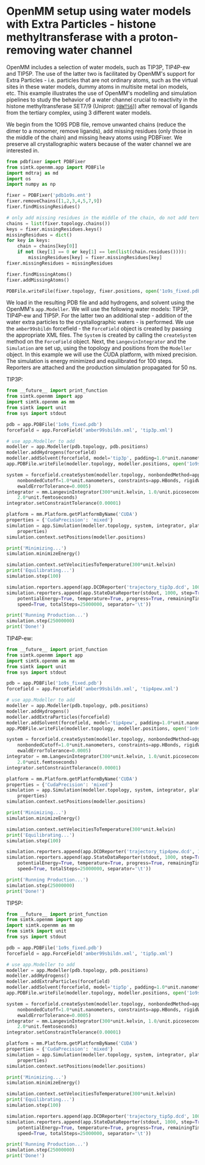 # OpenMM setup using water models with Extra Particles - histone methyltransferase with a proton-removing water channel

OpenMM includes a selection of water models, such as TIP3P, TIP4P-ew and TIP5P. The use of the latter two is facilitated by OpenMM's support for Extra Particles - i.e. particles that are not ordinary atoms, such as the virtual sites in these water models, dummy atoms in multisite metal ion models, etc. This example illustrates the use of OpenMM's modelling and simulation pipelines to study the behavior of a water channel crucial to reactivity in the histone methyltransferase SET7/9 (Uniprot: [`Q8WTS6`](http://www.uniprot.org/uniprot/Q8WTS6))) after removal of ligands from the tertiary complex, using 3 different water models.

We begin from the 1O9S PDB file, remove unwanted chains (reduce the dimer to a monomer, remove ligands), add missing residues (only those in the middle of the chain) and missing heavy atoms using PDBFixer. We preserve all crystallographic waters because of the water channel we are interested in.

```python
from pdbfixer import PDBFixer
from simtk.openmm.app import PDBFile
import mdtraj as md
import os
import numpy as np

fixer = PDBFixer('pdb1o9s.ent')
fixer.removeChains([1,2,3,4,5,7,9])
fixer.findMissingResidues()

# only add missing residues in the middle of the chain, do not add terminal ones
chains = list(fixer.topology.chains())
keys = fixer.missingResidues.keys()
missingResidues = dict()
for key in keys:
    chain = chains[key[0]]
    if not (key[1] == 0 or key[1] == len(list(chain.residues()))):
        missingResidues[key] = fixer.missingResidues[key]
fixer.missingResidues = missingResidues

fixer.findMissingAtoms()
fixer.addMissingAtoms()

PDBFile.writeFile(fixer.topology, fixer.positions, open('1o9s_fixed.pdb', 'w'))
```

We load in the resulting PDB file and add hydrogens, and solvent using the OpenMM's `app.Modeller`. We will use the following water models: TIP3P, TIP4P-ew and TIP5P. For the latter two an additional step - addition of the water extra particles to the crystallographic waters - is performed. We use the `amber99sbildn` forcefield - the `ForceField` object is created by passing the appropriate XML files. The `System` is created by calling the `createSystem` method on the `ForceField` object. Next, the `LangevinIntegrator` and the `Simulation` are set up, using the topology and positions from the `Modeller` object. In this example we will use the CUDA platform, with mixed precision. The simulation is energy minimized and equilibrated for 100 steps. Reporters are attached and the production simulation propagated for 50 ns.

TIP3P:

```python
from __future__ import print_function
from simtk.openmm import app
import simtk.openmm as mm
from simtk import unit
from sys import stdout

pdb = app.PDBFile('1o9s_fixed.pdb')
forcefield = app.ForceField('amber99sbildn.xml', 'tip3p.xml')

# use app.Modeller to add 
modeller = app.Modeller(pdb.topology, pdb.positions)
modeller.addHydrogens(forcefield)
modeller.addSolvent(forcefield, model='tip3p', padding=1.0*unit.nanometers)
app.PDBFile.writeFile(modeller.topology, modeller.positions, open('1o9s_modeller_tip3p.pdb', 'w'))

system = forcefield.createSystem(modeller.topology, nonbondedMethod=app.PME, 
    nonbondedCutoff=1.0*unit.nanometers, constraints=app.HBonds, rigidWater=True, 
    ewaldErrorTolerance=0.0005)
integrator = mm.LangevinIntegrator(300*unit.kelvin, 1.0/unit.picoseconds, 
    2.0*unit.femtoseconds)
integrator.setConstraintTolerance(0.00001)

platform = mm.Platform.getPlatformByName('CUDA')
properties = {'CudaPrecision': 'mixed'}
simulation = app.Simulation(modeller.topology, system, integrator, platform, 
    properties)
simulation.context.setPositions(modeller.positions)

print('Minimizing...')
simulation.minimizeEnergy()

simulation.context.setVelocitiesToTemperature(300*unit.kelvin)
print('Equilibrating...')
simulation.step(100)

simulation.reporters.append(app.DCDReporter('trajectory_tip3p.dcd', 1000))
simulation.reporters.append(app.StateDataReporter(stdout, 1000, step=True, 
    potentialEnergy=True, temperature=True, progress=True, remainingTime=True, 
    speed=True, totalSteps=25000000, separator='\t'))

print('Running Production...')
simulation.step(25000000)
print('Done!')
```

TIP4P-ew:

```python
from __future__ import print_function
from simtk.openmm import app
import simtk.openmm as mm
from simtk import unit
from sys import stdout

pdb = app.PDBFile('1o9s_fixed.pdb')
forcefield = app.ForceField('amber99sbildn.xml', 'tip4pew.xml')

# use app.Modeller to add 
modeller = app.Modeller(pdb.topology, pdb.positions)
modeller.addHydrogens()
modeller.addExtraParticles(forcefield)
modeller.addSolvent(forcefield, model='tip4pew', padding=1.0*unit.nanometers)
app.PDBFile.writeFile(modeller.topology, modeller.positions, open('1o9s_modeller_tip4pew.pdb', 'w'))

system = forcefield.createSystem(modeller.topology, nonbondedMethod=app.PME, 
    nonbondedCutoff=1.0*unit.nanometers, constraints=app.HBonds, rigidWater=True, 
    ewaldErrorTolerance=0.0005)
integrator = mm.LangevinIntegrator(300*unit.kelvin, 1.0/unit.picoseconds, 
    2.0*unit.femtoseconds)
integrator.setConstraintTolerance(0.00001)

platform = mm.Platform.getPlatformByName('CUDA')
properties = {'CudaPrecision': 'mixed'}
simulation = app.Simulation(modeller.topology, system, integrator, platform, 
    properties)
simulation.context.setPositions(modeller.positions)

print('Minimizing...')
simulation.minimizeEnergy()

simulation.context.setVelocitiesToTemperature(300*unit.kelvin)
print('Equilibrating...')
simulation.step(100)

simulation.reporters.append(app.DCDReporter('trajectory_tip4pew.dcd', 1000))
simulation.reporters.append(app.StateDataReporter(stdout, 1000, step=True, 
    potentialEnergy=True, temperature=True, progress=True, remainingTime=True, 
    speed=True, totalSteps=25000000, separator='\t'))

print('Running Production...')
simulation.step(25000000)
print('Done!')
```

TIP5P:

```python
from __future__ import print_function
from simtk.openmm import app
import simtk.openmm as mm
from simtk import unit
from sys import stdout

pdb = app.PDBFile('1o9s_fixed.pdb')
forcefield = app.ForceField('amber99sbildn.xml', 'tip5p.xml')

# use app.Modeller to add 
modeller = app.Modeller(pdb.topology, pdb.positions)
modeller.addHydrogens()
modeller.addExtraParticles(forcefield)
modeller.addSolvent(forcefield, model='tip5p', padding=1.0*unit.nanometers)
app.PDBFile.writeFile(modeller.topology, modeller.positions, open('1o9s_modeller_tip5p.pdb', 'w'))

system = forcefield.createSystem(modeller.topology, nonbondedMethod=app.PME, 
    nonbondedCutoff=1.0*unit.nanometers, constraints=app.HBonds, rigidWater=True, 
    ewaldErrorTolerance=0.0005)
integrator = mm.LangevinIntegrator(300*unit.kelvin, 1.0/unit.picoseconds, 
    2.0*unit.femtoseconds)
integrator.setConstraintTolerance(0.00001)

platform = mm.Platform.getPlatformByName('CUDA')
properties = {'CudaPrecision': 'mixed'}
simulation = app.Simulation(modeller.topology, system, integrator, platform, 
    properties)
simulation.context.setPositions(modeller.positions)

print('Minimizing...')
simulation.minimizeEnergy()

simulation.context.setVelocitiesToTemperature(300*unit.kelvin)
print('Equilibrating...')
simulation.step(100)

simulation.reporters.append(app.DCDReporter('trajectory_tip5p.dcd', 1000))
simulation.reporters.append(app.StateDataReporter(stdout, 1000, step=True, 
    potentialEnergy=True, temperature=True, progress=True, remainingTime=True, 
    speed=True, totalSteps=25000000, separator='\t'))

print('Running Production...')
simulation.step(25000000)
print('Done!')
```
